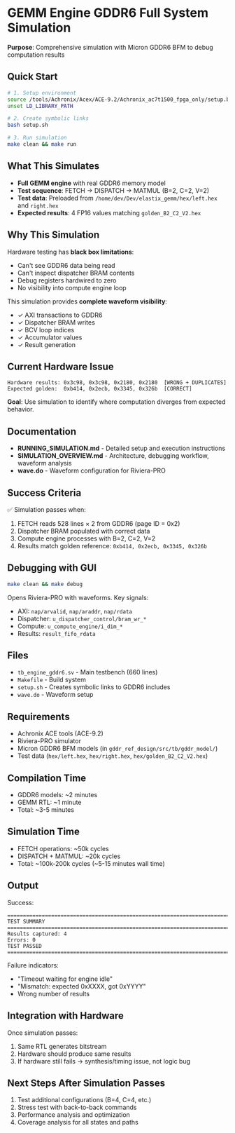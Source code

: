 # GEMM Engine GDDR6 Full System Simulation

**Purpose**: Comprehensive simulation with Micron GDDR6 BFM to debug computation results

## Quick Start

```bash
# 1. Setup environment
source /tools/Achronix/Acex/ACE-9.2/Achronix_ac7t1500_fpga_only/setup.bash
unset LD_LIBRARY_PATH

# 2. Create symbolic links
bash setup.sh

# 3. Run simulation
make clean && make run
```

## What This Simulates

- **Full GEMM engine** with real GDDR6 memory model
- **Test sequence**: FETCH → DISPATCH → MATMUL (B=2, C=2, V=2)
- **Test data**: Preloaded from `/home/dev/Dev/elastix_gemm/hex/left.hex` and `right.hex`
- **Expected results**: 4 FP16 values matching `golden_B2_C2_V2.hex`

## Why This Simulation

Hardware testing has **black box limitations**:
- Can't see GDDR6 data being read
- Can't inspect dispatcher BRAM contents
- Debug registers hardwired to zero
- No visibility into compute engine loop

This simulation provides **complete waveform visibility**:
- ✓ AXI transactions to GDDR6
- ✓ Dispatcher BRAM writes
- ✓ BCV loop indices
- ✓ Accumulator values
- ✓ Result generation

## Current Hardware Issue

```
Hardware results: 0x3c98, 0x3c98, 0x2180, 0x2180  [WRONG + DUPLICATES]
Expected golden:  0xb414, 0x2ecb, 0x3345, 0x326b  [CORRECT]
```

**Goal**: Use simulation to identify where computation diverges from expected behavior.

## Documentation

- **RUNNING_SIMULATION.md** - Detailed setup and execution instructions
- **SIMULATION_OVERVIEW.md** - Architecture, debugging workflow, waveform analysis
- **wave.do** - Waveform configuration for Riviera-PRO

## Success Criteria

✅ Simulation passes when:
1. FETCH reads 528 lines × 2 from GDDR6 (page ID = 0x2)
2. Dispatcher BRAM populated with correct data
3. Compute engine processes with B=2, C=2, V=2
4. Results match golden reference: `0xb414, 0x2ecb, 0x3345, 0x326b`

## Debugging with GUI

```bash
make clean && make debug
```

Opens Riviera-PRO with waveforms. Key signals:
- AXI: `nap/arvalid`, `nap/araddr`, `nap/rdata`
- Dispatcher: `u_dispatcher_control/bram_wr_*`
- Compute: `u_compute_engine/i_dim_*`
- Results: `result_fifo_rdata`

## Files

- `tb_engine_gddr6.sv` - Main testbench (660 lines)
- `Makefile` - Build system
- `setup.sh` - Creates symbolic links to GDDR6 includes
- `wave.do` - Waveform setup

## Requirements

- Achronix ACE tools (ACE-9.2)
- Riviera-PRO simulator
- Micron GDDR6 BFM models (in `gddr_ref_design/src/tb/gddr_model/`)
- Test data (`hex/left.hex`, `hex/right.hex`, `hex/golden_B2_C2_V2.hex`)

## Compilation Time

- GDDR6 models: ~2 minutes
- GEMM RTL: ~1 minute
- Total: ~3-5 minutes

## Simulation Time

- FETCH operations: ~50k cycles
- DISPATCH + MATMUL: ~20k cycles
- Total: ~100k-200k cycles (~5-15 minutes wall time)

## Output

Success:
```
========================================================================
TEST SUMMARY
========================================================================
Results captured: 4
Errors: 0
TEST PASSED
========================================================================
```

Failure indicators:
- "Timeout waiting for engine idle"
- "Mismatch: expected 0xXXXX, got 0xYYYY"
- Wrong number of results

## Integration with Hardware

Once simulation passes:
1. Same RTL generates bitstream
2. Hardware should produce same results
3. If hardware still fails → synthesis/timing issue, not logic bug

## Next Steps After Simulation Passes

1. Test additional configurations (B=4, C=4, etc.)
2. Stress test with back-to-back commands
3. Performance analysis and optimization
4. Coverage analysis for all states and paths
